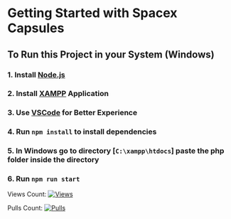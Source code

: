 # Getting Started with Spacex Capsules

## To Run this Project in your System (Windows)

### 1. Install [Node.js](https://nodejs.org/en/download)

### 2. Install [XAMPP](https://www.apachefriends.org/download.html) Application

### 3. Use [VSCode](https://code.visualstudio.com/download) for Better Experience

### 4. Run `npm install` to install dependencies

### 5. In Windows go to directory [`C:\xampp\htdocs`] paste the php folder inside the directory

### 6. Run `npm run start`

Views Count: [![Views](https://views.whatilearened.today/views/github/mohammedazam55/MohammedAzam-Frontend-Developer.svg)](https://views.whatilearened.today/views/github/mohammedazam55/MohammedAzam-Frontend-Developer)

Pulls Count: [![Pulls](https://img.shields.io/github/issues-pr/mohammedazam55/MohammedAzam-Frontend-Developer)](https://img.shields.io/github/issues-pr/mohammedazam55/MohammedAzam-Frontend-Developer)
